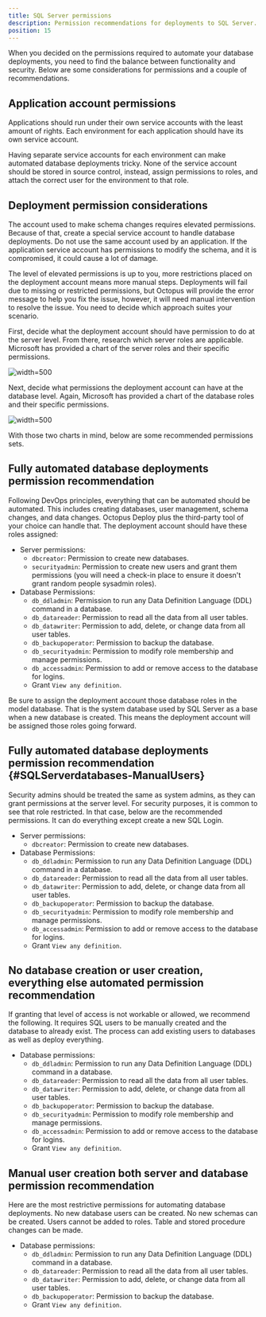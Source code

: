 ```yaml
---
title: SQL Server permissions
description: Permission recommendations for deployments to SQL Server.
position: 15
---
```


When you decided on the permissions required to automate your database deployments, you need to find the balance between functionality and security. Below are some considerations for permissions and a couple of recommendations.

## Application account permissions 

Applications should run under their own service accounts with the least amount of rights.  Each environment for each application should have its own service account.  

Having separate service accounts for each environment can make automated database deployments tricky.  None of the service account should be stored in source control, instead, assign permissions to roles, and attach the correct user for the environment to that role.

## Deployment permission considerations

The account used to make schema changes requires elevated permissions.  Because of that, create a special service account to handle database deployments.  Do not use the same account used by an application.  If the application service account has permissions to modify the schema, and it is compromised, it could cause a lot of damage.

The level of elevated permissions is up to you, more restrictions placed on the deployment account means more manual steps.  Deployments will fail due to missing or restricted permissions, but Octopus will provide the error message to help you fix the issue, however, it will need manual intervention to resolve the issue. You need to decide which approach suites your scenario.

First, decide what the deployment account should have permission to do at the server level.  From there, research which server roles are applicable.  Microsoft has provided a chart of the server roles and their specific permissions.

![](https://docs.microsoft.com/en-us/sql/relational-databases/security/authentication-access/media/permissions-of-server-roles.png?view=sql-server-ver15 "width=500")

Next, decide what permissions the deployment account can have at the database level.  Again, Microsoft has provided a chart of the database roles and their specific permissions.   

![](https://docs.microsoft.com/en-us/sql/relational-databases/security/authentication-access/media/permissions-of-database-roles.png?view=sql-server-ver15 "width=500")

With those two charts in mind, below are some recommended permissions sets.  

## Fully automated database deployments permission recommendation

Following DevOps principles, everything that can be automated should be automated.  This includes creating databases, user management, schema changes, and data changes.  Octopus Deploy plus the third-party tool of your choice can handle that. The deployment account should have these roles assigned:

- Server permissions:
    - `dbcreator`: Permission to create new databases.
    - `securityadmin`: Permission to create new users and grant them permissions (you will need a check-in place to ensure it doesn't grant random people sysadmin roles).
- Database Permissions:
    - `db_ddladmin`: Permission to run any Data Definition Language (DDL) command in a database.
    - `db_datareader`: Permission to read all the data from all user tables.
    - `db_datawriter`: Permission to add, delete, or change data from all user tables.
    - `db_backupoperator`: Permission to backup the database.
    - `db_securityadmin`: Permission to modify role membership and manage permissions.
    - `db_accessadmin`: Permission to add or remove access to the database for logins.
    - Grant `View any definition`.

Be sure to assign the deployment account those database roles in the model database.  That is the system database used by SQL Server as a base when a new database is created.  This means the deployment account will be assigned those roles going forward.

## Fully automated database deployments permission recommendation {#SQLServerdatabases-ManualUsers}

Security admins should be treated the same as system admins, as they can grant permissions at the server level.  For security purposes, it is common to see that role restricted.  In that case, below are the recommended permissions.  It can do everything except create a new SQL Login.

- Server permissions:
    - `dbcreator`: Permission to create new databases.
- Database Permissions:
    - `db_ddladmin`: Permission to run any Data Definition Language (DDL) command in a database.
    - `db_datareader`: Permission to read all the data from all user tables.
    - `db_datawriter`: Permission to add, delete, or change data from all user tables.
    - `db_backupoperator`: Permission to backup the database.
    - `db_securityadmin`: Permission to modify role membership and manage permissions.
    - `db_accessadmin`: Permission to add or remove access to the database for logins.
    - Grant `View any definition`.

## No database creation or user creation, everything else automated permission recommendation

If granting that level of access is not workable or allowed, we recommend the following.  It requires SQL users to be manually created and the database to already exist.  The process can add existing users to databases as well as deploy everything.

- Database permissions:
    - `db_ddladmin`: Permission to run any Data Definition Language (DDL) command in a database.
    - `db_datareader`: Permission to read all the data from all user tables.
    - `db_datawriter`: Permission to add, delete, or change data from all user tables.
    - `db_backupoperator`: Permission to backup the database.
    - `db_securityadmin`: Permission to modify role membership and manage permissions.
    - `db_accessadmin`: Permission to add or remove access to the database for logins.
    - Grant `View any definition`.

## Manual user creation both server and database permission recommendation

Here are the most restrictive permissions for automating database deployments.  No new database users can be created.  No new schemas can be created.  Users cannot be added to roles.  Table and stored procedure changes can be made.

- Database permissions:
    - `db_ddladmin`: Permission to run any Data Definition Language (DDL) command in a database.
    - `db_datareader`: Permission to read all the data from all user tables.
    - `db_datawriter`: Permission to add, delete, or change data from all user tables.
    - `db_backupoperator`: Permission to backup the database.
    - Grant `View any definition`.